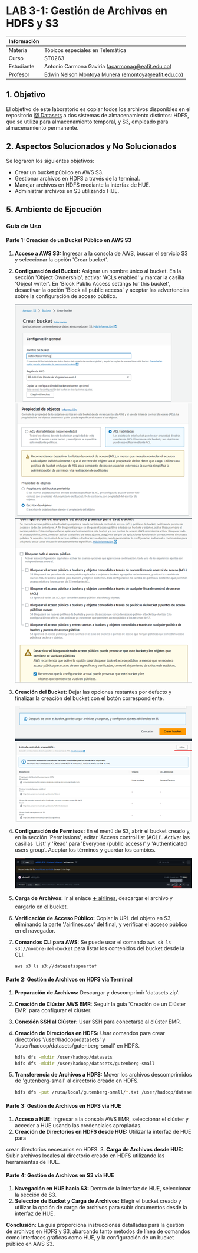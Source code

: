 # LAB 3-1: Gestión de Archivos en HDFS y S3

| Información |  |
| --- | --- |
| Materia | Tópicos especiales en Telemática |
| Curso | ST0263 |
| Estudiante | Antonio Carmona Gaviria (acarmonag@eafit.edu.co) |
| Profesor | Edwin Nelson Montoya Munera (emontoya@eafit.edu.co) |


## 1. Objetivo

El objetivo de este laboratorio es copiar todos los archivos disponibles en el repositorio [😾 Datasets](https://github.com/st0263eafit/st0263-232/tree/main/bigdata/datasets) a dos sistemas de almacenamiento distintos: HDFS, que se utiliza para almacenamiento temporal, y S3, empleado para almacenamiento permanente.

## 2. Aspectos Solucionados y No Solucionados

Se lograron los siguientes objetivos:

- Crear un bucket público en AWS S3.
- Gestionar archivos en HDFS a través de la terminal.
- Manejar archivos en HDFS mediante la interfaz de HUE.
- Administrar archivos en S3 utilizando HUE.

## 5. Ambiente de Ejecución

### Guía de Uso

#### Parte 1: Creación de un Bucket Público en AWS S3

1. **Acceso a AWS S3:** Ingresar a la consola de AWS, buscar el servicio S3 y seleccionar la opción 'Crear bucket'.
2. **Configuración del Bucket:** Asignar un nombre único al bucket. En la sección 'Object Ownership', activar 'ACLs enabled' y marcar la casilla 'Object writer'. En 'Block Public Access settings for this bucket', desactivar la opción 'Block all public access' y aceptar las advertencias sobre la configuración de acceso público.
   
   ![Untitled](https://github.com/acarmonag/acarmonag-st0263/blob/master/Lab3/1/IMGS/1.png)
   ![Untitled](https://github.com/acarmonag/acarmonag-st0263/blob/master/Lab3/1/IMGS/2.png)
   ![Untitled](https://github.com/acarmonag/acarmonag-st0263/blob/master/Lab3/1/IMGS/3.png)

3. **Creación del Bucket:** Dejar las opciones restantes por defecto y finalizar la creación del bucket con el botón correspondiente.
   
   ![Untitled](https://github.com/acarmonag/acarmonag-st0263/blob/master/Lab3/1/IMGS/4.png)
   ![Untitled](https://github.com/acarmonag/acarmonag-st0263/blob/master/Lab3/1/IMGS/5.png)


4. **Configuración de Permisos:** En el menú de S3, abrir el bucket creado y, en la sección 'Permissions', editar 'Access control list (ACL)'. Activar las casillas 'List' y 'Read' para 'Everyone (public access)' y 'Authenticated users group'. Aceptar los términos y guardar los cambios.

   ![Untitled](https://github.com/acarmonag/acarmonag-st0263/blob/master/Lab3/1/IMGS/6.png)

5. **Carga de Archivos:** Ir al enlace [✈️ airlines](https://github.com/st0263eafit/st0263-232/blob/main/bigdata/datasets/airlines.csv), descargar el archivo y cargarlo en el bucket.


6. **Verificación de Acceso Público:** Copiar la URL del objeto en S3, eliminando la parte '/airlines.csv' del final, y verificar el acceso público en el navegador.

7. **Comandos CLI para AWS:** Se puede usar el comando `aws s3 ls s3://nombre-del-bucket` para listar los contenidos del bucket desde la CLI.

   ```bash
   aws s3 ls s3://datasetsspuertaf
   ```

#### Parte 2: Gestión de Archivos en HDFS vía Terminal

1. **Preparación de Archivos:** Descargar y descomprimir 'datasets.zip'.
2. **Creación de Clúster AWS EMR:** Seguir la guía 'Creación de un Clúster EMR' para configurar el clúster.
3. **Conexión SSH al Clúster:** Usar SSH para conectarse al clúster EMR.
4. **Creación de Directorios en HDFS:** Usar comandos para crear directorios '/user/hadoop/datasets' y '/user/hadoop/datasets/gutenberg-small' en HDFS.

   ```bash
   hdfs dfs -mkdir /user/hadoop/datasets
   hdfs dfs -mkdir /user/hadoop/datasets/gutenberg-small
   ```

5. **Transferencia de Archivos a HDFS:** Mover los archivos descomprimidos de 'gutenberg-small' al directorio creado en HDFS.

   ```bash
   hdfs dfs -put /ruta/local/gutenberg-small/*.txt /user/hadoop/datasets/gutenberg-small/
   ```

#### Parte 3: Gestión de Archivos en HDFS vía HUE

1. **Acceso a HUE:** Ingresar a la consola AWS EMR, seleccionar el clúster y acceder a HUE usando las credenciales apropiadas.
2. **Creación de Directorios en HDFS desde HUE:** Utilizar la interfaz de HUE para

 crear directorios necesarios en HDFS.
3. **Carga de Archivos desde HUE:** Subir archivos locales al directorio creado en HDFS utilizando las herramientas de HUE.

#### Parte 4: Gestión de Archivos en S3 vía HUE

1. **Navegación en HUE hacia S3:** Dentro de la interfaz de HUE, seleccionar la sección de S3.
2. **Selección de Bucket y Carga de Archivos:** Elegir el bucket creado y utilizar la opción de carga de archivos para subir documentos desde la interfaz de HUE.

**Conclusión:** La guía proporciona instrucciones detalladas para la gestión de archivos en HDFS y S3, abarcando tanto métodos de línea de comandos como interfaces gráficas como HUE, y la configuración de un bucket público en AWS S3.